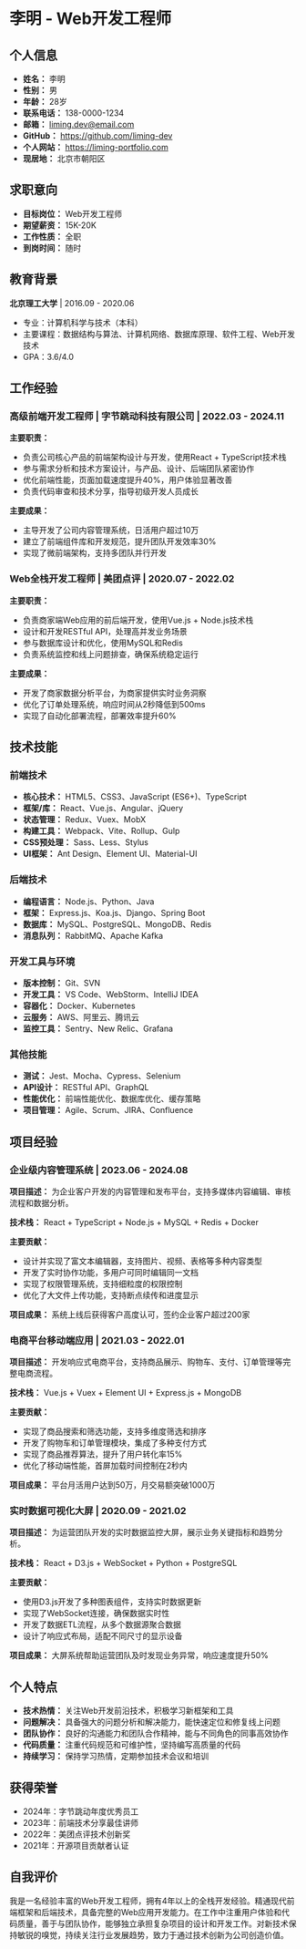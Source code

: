 # 李明 - Web开发工程师

## 个人信息
- **姓名：** 李明
- **性别：** 男
- **年龄：** 28岁
- **联系电话：** 138-0000-1234
- **邮箱：** liming.dev@email.com
- **GitHub：** https://github.com/liming-dev
- **个人网站：** https://liming-portfolio.com
- **现居地：** 北京市朝阳区

## 求职意向
- **目标岗位：** Web开发工程师
- **期望薪资：** 15K-20K
- **工作性质：** 全职
- **到岗时间：** 随时

## 教育背景
**北京理工大学** | 2016.09 - 2020.06
- 专业：计算机科学与技术（本科）
- 主要课程：数据结构与算法、计算机网络、数据库原理、软件工程、Web开发技术
- GPA：3.6/4.0

## 工作经验

### 高级前端开发工程师 | 字节跳动科技有限公司 | 2022.03 - 2024.11
**主要职责：**
- 负责公司核心产品的前端架构设计与开发，使用React + TypeScript技术栈
- 参与需求分析和技术方案设计，与产品、设计、后端团队紧密协作
- 优化前端性能，页面加载速度提升40%，用户体验显著改善
- 负责代码审查和技术分享，指导初级开发人员成长

**主要成果：**
- 主导开发了公司内容管理系统，日活用户超过10万
- 建立了前端组件库和开发规范，提升团队开发效率30%
- 实现了微前端架构，支持多团队并行开发

### Web全栈开发工程师 | 美团点评 | 2020.07 - 2022.02
**主要职责：**
- 负责商家端Web应用的前后端开发，使用Vue.js + Node.js技术栈
- 设计和开发RESTful API，处理高并发业务场景
- 参与数据库设计和优化，使用MySQL和Redis
- 负责系统监控和线上问题排查，确保系统稳定运行

**主要成果：**
- 开发了商家数据分析平台，为商家提供实时业务洞察
- 优化了订单处理系统，响应时间从2秒降低到500ms
- 实现了自动化部署流程，部署效率提升60%

## 技术技能

### 前端技术
- **核心技术：** HTML5、CSS3、JavaScript (ES6+)、TypeScript
- **框架/库：** React、Vue.js、Angular、jQuery
- **状态管理：** Redux、Vuex、MobX
- **构建工具：** Webpack、Vite、Rollup、Gulp
- **CSS预处理：** Sass、Less、Stylus
- **UI框架：** Ant Design、Element UI、Material-UI

### 后端技术
- **编程语言：** Node.js、Python、Java
- **框架：** Express.js、Koa.js、Django、Spring Boot
- **数据库：** MySQL、PostgreSQL、MongoDB、Redis
- **消息队列：** RabbitMQ、Apache Kafka

### 开发工具与环境
- **版本控制：** Git、SVN
- **开发工具：** VS Code、WebStorm、IntelliJ IDEA
- **容器化：** Docker、Kubernetes
- **云服务：** AWS、阿里云、腾讯云
- **监控工具：** Sentry、New Relic、Grafana

### 其他技能
- **测试：** Jest、Mocha、Cypress、Selenium
- **API设计：** RESTful API、GraphQL
- **性能优化：** 前端性能优化、数据库优化、缓存策略
- **项目管理：** Agile、Scrum、JIRA、Confluence

## 项目经验

### 企业级内容管理系统 | 2023.06 - 2024.08
**项目描述：** 为企业客户开发的内容管理和发布平台，支持多媒体内容编辑、审核流程和数据分析。

**技术栈：** React + TypeScript + Node.js + MySQL + Redis + Docker

**主要贡献：**
- 设计并实现了富文本编辑器，支持图片、视频、表格等多种内容类型
- 开发了实时协作功能，多用户可同时编辑同一文档
- 实现了权限管理系统，支持细粒度的权限控制
- 优化了大文件上传功能，支持断点续传和进度显示

**项目成果：** 系统上线后获得客户高度认可，签约企业客户超过200家

### 电商平台移动端应用 | 2021.03 - 2022.01
**项目描述：** 开发响应式电商平台，支持商品展示、购物车、支付、订单管理等完整电商流程。

**技术栈：** Vue.js + Vuex + Element UI + Express.js + MongoDB

**主要贡献：**
- 实现了商品搜索和筛选功能，支持多维度筛选和排序
- 开发了购物车和订单管理模块，集成了多种支付方式
- 实现了商品推荐算法，提升了用户转化率15%
- 优化了移动端性能，首屏加载时间控制在2秒内

**项目成果：** 平台月活用户达到50万，月交易额突破1000万

### 实时数据可视化大屏 | 2020.09 - 2021.02
**项目描述：** 为运营团队开发的实时数据监控大屏，展示业务关键指标和趋势分析。

**技术栈：** React + D3.js + WebSocket + Python + PostgreSQL

**主要贡献：**
- 使用D3.js开发了多种图表组件，支持实时数据更新
- 实现了WebSocket连接，确保数据实时性
- 开发了数据ETL流程，从多个数据源聚合数据
- 设计了响应式布局，适配不同尺寸的显示设备

**项目成果：** 大屏系统帮助运营团队及时发现业务异常，响应速度提升50%

## 个人特点
- **技术热情：** 关注Web开发前沿技术，积极学习新框架和工具
- **问题解决：** 具备强大的问题分析和解决能力，能快速定位和修复线上问题
- **团队协作：** 良好的沟通能力和团队合作精神，能与不同角色的同事高效协作
- **代码质量：** 注重代码规范和可维护性，坚持编写高质量的代码
- **持续学习：** 保持学习热情，定期参加技术会议和培训

## 获得荣誉
- 2024年：字节跳动年度优秀员工
- 2023年：前端技术分享最佳讲师
- 2022年：美团点评技术创新奖
- 2021年：开源项目贡献者认证

## 自我评价
我是一名经验丰富的Web开发工程师，拥有4年以上的全栈开发经验。精通现代前端框架和后端技术，具备完整的Web应用开发能力。在工作中注重用户体验和代码质量，善于与团队协作，能够独立承担复杂项目的设计和开发工作。对新技术保持敏锐的嗅觉，持续关注行业发展趋势，致力于通过技术创新为公司创造价值。
